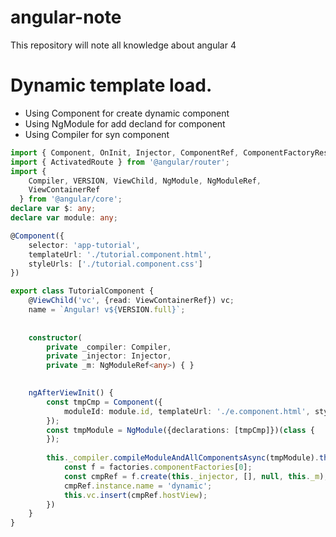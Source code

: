 # angular-note

This repository will note all knowledge about angular 4

# Dynamic template load.
- Using Component for create dynamic component
- Using NgModule for add decland for component
- Using Compiler for syn component

``` typescript
import { Component, OnInit, Injector, ComponentRef, ComponentFactoryResolver, ApplicationRef } from '@angular/core';
import { ActivatedRoute } from '@angular/router';
import {
    Compiler, VERSION, ViewChild, NgModule, NgModuleRef,
    ViewContainerRef
  } from '@angular/core';
declare var $: any;
declare var module: any;

@Component({
    selector: 'app-tutorial',
    templateUrl: './tutorial.component.html',
    styleUrls: ['./tutorial.component.css']
})

export class TutorialComponent {
    @ViewChild('vc', {read: ViewContainerRef}) vc;
    name = `Angular! v${VERSION.full}`;
  
    
    constructor(
        private _compiler: Compiler,
        private _injector: Injector,
        private _m: NgModuleRef<any>) { }

  
    ngAfterViewInit() {
        const tmpCmp = Component({
            moduleId: module.id, templateUrl: './e.component.html', styleUrls: ['./tutorial.component.css']})(class {
        });
        const tmpModule = NgModule({declarations: [tmpCmp]})(class {
        });
    
        this._compiler.compileModuleAndAllComponentsAsync(tmpModule).then((factories) => {
            const f = factories.componentFactories[0];
            const cmpRef = f.create(this._injector, [], null, this._m);
            cmpRef.instance.name = 'dynamic';
            this.vc.insert(cmpRef.hostView);
        })
    }
}
```
